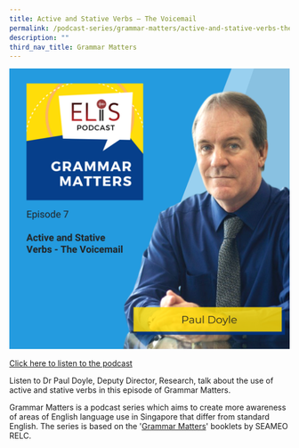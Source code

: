 ```yaml
---
title: Active and Stative Verbs – The Voicemail
permalink: /podcast-series/grammar-matters/active-and-stative-verbs-the-voicemail/
description: ""
third_nav_title: Grammar Matters
---
```

![](/images/cover%20art%20with%20titles%20and%20names%20(5).png)
		 
<a href="https://open.spotify.com/episode/0sGHcbesLraIra3Q8hi2tx?si=sS20X0whRzy9vsRBxfrubw">Click here to listen to the podcast</a>

Listen to Dr Paul Doyle, Deputy Director, Research, talk about the use of active and stative verbs in this episode of Grammar Matters.&nbsp;

Grammar Matters is a podcast series which aims to create more awareness of areas of English language use in Singapore that differ from standard English. The series is based on the '[Grammar Matters](https://www.relc.org.sg/facilities/resources/publications)' booklets by SEAMEO RELC.
